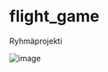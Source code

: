 # flight_game
Ryhmäprojekti

![image](https://github.com/user-attachments/assets/e1050929-a54e-4af6-ba68-8142ed86f489)
